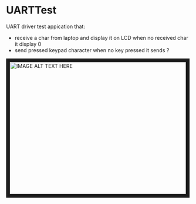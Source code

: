 # UARTTest
 UART driver test appication that: 
 - receive a char from laptop and display it on LCD when no received char it display 0
 - send pressed keypad character when no key pressed it sends ?
 
 <a href="http://www.youtube.com/watch?feature=player_embedded&v=GUBWo-ZVyC4
 " target="_blank"><img src="http://img.youtube.com/vi/GUBWo-ZVyC4/0.jpg" 
 alt="IMAGE ALT TEXT HERE" width="480" height="360" border="10" /></a>
